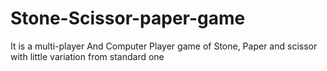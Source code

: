 # Stone-Scissor-paper-game
It is a multi-player And Computer Player game of Stone, Paper and scissor with little variation from standard one
